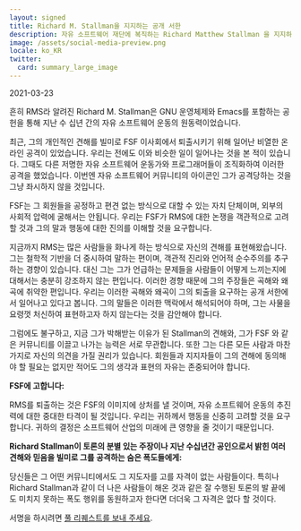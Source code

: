 ```yaml
---
layout: signed
title: Richard M. Stallman을 지지하는 공개 서한
description: 자유 소프트웨어 재단에 복직하는 Richard Matthew Stallman 을 지지하는 공개 서한
image: /assets/social-media-preview.png
locale: ko_KR
twitter:
  card: summary_large_image
---
```


2021-03-23

흔히 RMS라 알려진 Richard M. Stallman은 GNU 운영체제와 Emacs를
포함하는 공헌을 통해 지난 수 십년 간의 자유 소프트웨어 운동의
원동력이었습니다.

최근, 그의 개인적인 견해를 빌미로 FSF 이사회에서 퇴출시키기 위해
일어난 비열한 온라인 공격이 있었습니다.  우리는 전에도 이와 비슷한
일이 일어나는 것을 본 적이 있습니다.  그때도 다른 저명한 자유
소프트웨어 운동가와 프로그래머들이 조직화하여 이러한 공격을
했었습니다.  이번엔 자유 소프트웨어 커뮤니티의 아이콘인 그가
공격당하는 것을 그냥 좌시하지 않을 것입니다.

FSF는 그 회원들을 공정하고 편견 없는 방식으로 대할 수 있는 자치
단체이며, 외부의 사회적 압력에 굴해서는 안됩니다.  우리는 FSF가 RMS에
대한 논쟁을 객관적으로 고려할 것과 그의 말과 행동에 대한 진의를 이해할
것을 요구합니다.

지금까지 RMS는 많은 사람들을 화나게 하는 방식으로 자신의 견해를
표현해왔습니다.  그는 철학적 기반을 더 중시하여 말하는 편이며, 객관적
진리와 언어적 순수주의를 추구하는 경향이 있습니다.  대신 그는 그가
언급하는 문제들을 사람들이 어떻게 느끼는지에 대해서는 충분히 강조하지
않는 편입니다.  이러한 경향 때문에 그의 주장들은 곡해와 왜곡에 취약한
편입니다.  우리는 이러한 곡해와 왜곡이 그의 퇴출을 요구하는 공개
서한에서 일어나고 있다고 봅니다.  그의 말들은 이러한 맥락에서
해석되어야 하며, 그는 사물을 요령껏 처신하여 표현하고자 하지 않는다는
것을 감안해야 합니다.

그럼에도 불구하고, 지금 그가 박해받는 이유가 된 Stallman의 견해와,
그가 FSF 와 같은 커뮤니티를 이끌고 나가는 능력은 서로 무관합니다.
또한 그는 다른 모든 사람과 마찬가지로 자신의 의견을 가질 권리가
있습니다.  회원들과 지지자들이 그의 견해에 동의해야 할 필요는 없지만
적어도 그의 생각과 표현의 자유는 존중되어야 합니다.

**FSF에 고합니다:**

RMS를 퇴출하는 것은 FSF의 이미지에 상처를 낼 것이며, 자유 소프트웨어
운동의 추진력에 대한 중대한 타격이 될 것입니다.  우리는 귀하께서
행동을 신중히 고려할 것을 요구합니다.  귀하의 결정은 소프트웨어 산업의
미래에 큰 영향을 줄 것이기 때문입니다.


**Richard Stallman이 토론의 분별 있는 주장이나 지난 수십년간
공인으로서 밝힌 여러 견해와 믿음을 빌미로 그를 공격하는 숨은
폭도들에게:**
    
당신들은 그 어떤 커뮤니티에서도 그 지도자를 고를 자격이 없는
사람들이다.  특히나 Richard Stallman과 같이 더 나은 사람들이 해온 것과
같은 잘 수행된 토론의 발 끝에도 미치지 못하는 폭도 행위를 동원하고자
한다면 더더욱 그 자격은 없다 할 것이다.

서명을 하시려면 [풀 리퀘스트를 보내 주세요](https://github.com/rms-support-letter/rms-support-letter.github.io/pulls).
